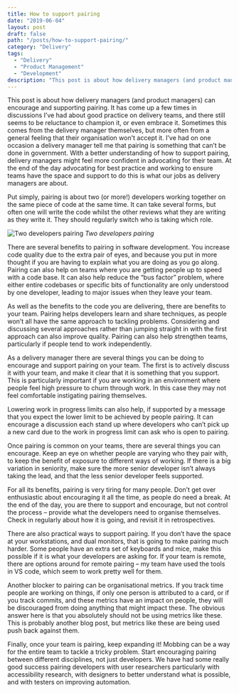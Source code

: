 ```yaml
---
title: How to support pairing
date: "2019-06-04"
layout: post
draft: false
path: "/posts/how-to-support-pairing/"
category: "Delivery"
tags:
  - "Delivery"
  - "Product Management"
  - "Development"
description: "This post is about how delivery managers (and product managers) can encourage and supporting pairing. It has come up a few times in discussions I’ve had about good practice on delivery teams, and there still seems to be reluctance to champion it, or even embrace it. Sometimes this comes from the delivery manager themselves, but more often from a general feeling that their organisation won't accept it. I’ve had on one occasion a delivery manager tell me that pairing is something that can’t be done in government. With a better understanding of how to support pairing, delivery managers might feel more confident in advocating for their team."
---
```


This post is about how delivery managers (and product managers) can encourage and supporting pairing. It has come up a few times in discussions I’ve had about good practice on delivery teams, and there still seems to be reluctance to champion it, or even embrace it. Sometimes this comes from the delivery manager themselves, but more often from a general feeling that their organisation won't accept it. I’ve had on one occasion a delivery manager tell me that pairing is something that can’t be done in government. With a better understanding of how to support pairing, delivery managers might feel more confident in advocating for their team. At the end of the day advocating for best practice and working to ensure teams have the space and support to do this is what our jobs as delivery managers are about.

Put simply, pairing is about two (or more!) developers working together on the same piece of code at the same time. It can take several forms, but often one will write the code whilst the other reviews what they are writing as they write it. They should regularly switch who is taking which role.

![Two developers pairing](/pairing.png "Two developers pairing")
*Two developers pairing*

There are several benefits to pairing in software development. You increase code quality due to the extra pair of eyes, and because you put in more thought if you are having to explain what you are doing as you go along. Pairing can also help on teams where you are getting people up to speed with a code base. It can also help reduce the “bus factor” problem, where either entire codebases or specific bits of functionality are only understood by one developer, leading to major issues when they leave your team.

As well as the benefits to the code you are delivering, there are benefits to your team. Pairing helps developers learn and share techniques, as people won’t all have the same approach to tackling problems. Considering and discussing several approaches rather than jumping straight in with the first approach can also improve quality. Pairing can also help strengthen teams, particularly if people tend to work independently.

As a delivery manager there are several things you can be doing to encourage and support pairing on your team. The first is to actively discuss it with your team, and make it clear that it is something that you support. This is particularly important if you are working in an environment where people feel high pressure to churn through work. In this case they may not feel comfortable instigating pairing themselves.

Lowering work in progress limits can also help, if supported by a message that you expect the lower limit to be achieved by people pairing. It can encourage a discussion each stand up where developers who can’t pick up a new card due to the work in progress limit can ask who is open to pairing.

Once pairing is common on your teams, there are several things you can encourage. Keep an eye on whether people are varying who they pair with, to keep the benefit of exposure to different ways of working. If there is a big variation in seniority, make sure the more senior developer isn’t always taking the lead, and that the less senior developer feels supported.

For all its benefits, pairing is very tiring for many people. Don’t get over enthusiastic about encouraging it all the time, as people do need a break. At the end of the day, you are there to support and encourage, but not control the process – provide what the developers need to organise themselves. Check in regularly about how it is going, and revisit it in retrospectives.

There are also practical ways to support pairing. If you don’t have the space at your workstations, and dual monitors, that is going to make pairing much harder. Some people have an extra set of keyboards and mice, make this possible if it is what your developers are asking for. If your team is remote, there are options around for remote pairing – my team have used the tools in VS code, which seem to work pretty well for them.

Another blocker to pairing can be organisational metrics. If you track time people are working on things, if only one person is attributed to a card, or if you track commits, and these metrics have an impact on people, they will be discouraged from doing anything that might impact these. The obvious answer here is that you absolutely should not be using metrics like these. This is probably another blog post, but metrics like these are being used push back against them.

Finally, once your team is pairing, keep expanding it! Mobbing can be a way for the entire team to tackle a tricky problem. Start encouraging pairing between different disciplines, not just developers. We have had some really good success pairing developers with user researchers particularly with accessibility research, with designers to better understand what is possible, and with testers on improving automation.
